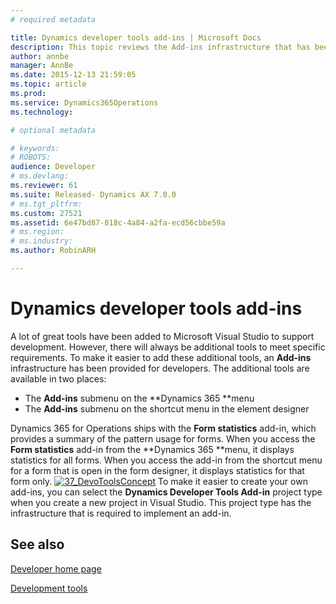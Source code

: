 ```yaml
---
# required metadata

title: Dynamics developer tools add-ins | Microsoft Docs
description: This topic reviews the Add-ins infrastructure that has been added to Microsoft Visual Studio, so that developers can more easily add tools for development.
author: annbe
manager: AnnBe
ms.date: 2015-12-13 21:59:05
ms.topic: article
ms.prod: 
ms.service: Dynamics365Operations
ms.technology: 

# optional metadata

# keywords: 
# ROBOTS: 
audience: Developer
# ms.devlang: 
ms.reviewer: 61
ms.suite: Released- Dynamics AX 7.0.0
# ms.tgt_pltfrm: 
ms.custom: 27521
ms.assetid: 6e47bd87-818c-4a84-a2fa-ecd56cbbe59a
# ms.region: 
# ms.industry: 
ms.author: RobinARH

---
```


# Dynamics developer tools add-ins

A lot of great tools have been added to Microsoft Visual Studio to support development. However, there will always be additional tools to meet specific requirements. To make it easier to add these additional tools, an **Add-ins** infrastructure has been provided for developers. The additional tools are available in two places:

-   The **Add-ins** submenu on the **Dynamics 365 **menu
-   The **Add-ins** submenu on the shortcut menu in the element designer

Dynamics 365 for Operations ships with the **Form statistics** add-in, which provides a summary of the pattern usage for forms. When you access the **Form statistics** add-in from the **Dynamics 365 **menu, it displays statistics for all forms. When you access the add-in from the shortcut menu for a form that is open in the form designer, it displays statistics for that form only. [![37\_DevoToolsConcept](media/37_DevoToolsConcept.png)](media/37_DevoToolsConcept.png) To make it easier to create your own add-ins, you can select the **Dynamics Developer Tools Add-in** project type when you create a new project in Visual Studio. This project type has the infrastructure that is required to implement an add-in.

See also
--------

[Developer home page](https://ax.help.dynamics.com/en/wiki/technical-concepts-guide/)

[Development tools](https://ax.help.dynamics.com/en/wiki/dynamics-ax7-technical-preview-development-tools/)

